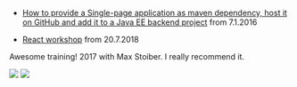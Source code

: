 * [How to provide a Single-page application as maven dependency, host it on GitHub and add it to a Java EE backend project](http://wiki.switajski.de/how-to-create-maven-artifact-with-static-web-resources)
from 7.1.2016

* [React workshop](http://wiki.switajski.de/react-workshop)
from 20.7.2018

Awesome training! 2017 with Max Stoiber. I really recommend it.

![](http://wiki.switajski.de/certificate2017.jpg)
![](http://wiki.switajski.de/certificate2018.jpg)